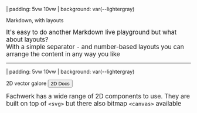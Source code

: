 | padding: 5vw 10vw
| background: var(--lightergray)

<caption>Markdown, with layouts</caption>

<big>It's easy to do another Markdown live playground but what about layouts?<br>With a simple separator `-` and number-based layouts you can arrange the content in any way you like</big>

<f-fetch src="../docs/examples/content.md" v-slot="{ value: content }">
  <f-content-editor type="document" :content="content" style="--background: white; box-shadow: inset var(--border-width) var(--border-width) 0px var(--lightergray); background: white" />
</f-fetch>

---

| padding: 5vw 10vw
| background: var(--lightergray)

<f-inline>
  <caption>2D vector galore</caption>
  <button>2D Docs</button>
</f-inline>

<big>Fachwerk has a wide range of 2D components to use. They are built on top of `<svg>` but there also bitmap `<canvas>` available</big>

<f-fetch src="../docs/examples/2d.md" v-slot="{ value: content }">
  <f-content-editor type="document" :content="content" style="--background: white; box-shadow: inset var(--border-width) var(--border-width) 0px var(--lightergray); background: white" />
</f-fetch>